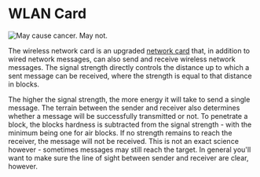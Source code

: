 # WLAN Card

![May cause cancer. May not.](oredict:oc:wlanCard)

The wireless network card is an upgraded [network card](lanCard.md) that, in addition to wired network messages, can also send and receive wireless network messages. The signal strength directly controls the distance up to which a sent message can be received, where the strength is equal to that distance in blocks.

The higher the signal strength, the more energy it will take to send a single message. The terrain between the sender and receiver also determines whether a message will be successfully transmitted or not. To penetrate a block, the blocks hardness is subtracted from the signal strength - with the minimum being one for air blocks. If no strength remains to reach the receiver, the message will not be received. This is not an exact science however - sometimes messages may still reach the target. In general you'll want to make sure the line of sight between sender and receiver are clear, however.
